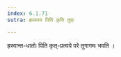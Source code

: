 ```yaml
---
index: 6.1.71
sutra: ह्रस्वस्य पिति कृति तुक्

---
```

ह्रस्वान्त-धातोः पिति कृत्-प्रत्यये परे तुगागमः भवति । 